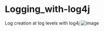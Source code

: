 # Logging_with-log4j
Log creation at log levels with log4j
![image](https://github.com/1eneskandemir/Logging_with-log4j/assets/139379119/46176808-8651-4bcb-8b0f-3ca792e77a65)

